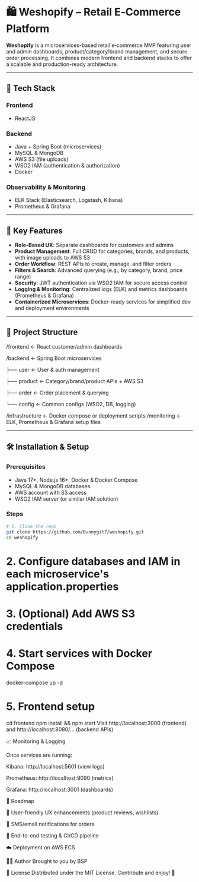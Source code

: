 # 🛍️ Weshopify – Retail E‑Commerce Platform

**Weshopify** is a microservices-based retail e‑commerce MVP featuring user and admin dashboards, product/category/brand management, and secure order processing. It combines modern frontend and backend stacks to offer a scalable and production-ready architecture.

---

## 🚀 Tech Stack

### Frontend
- ReactJS

### Backend
- Java + Spring Boot (microservices)
- MySQL & MongoDB
- AWS S3 (file uploads)
- WSO2 IAM (authentication & authorization)
- Docker

### Observability & Monitoring
- ELK Stack (Elasticsearch, Logstash, Kibana)
- Prometheus & Grafana

---

## 🔑 Key Features

- **Role-Based UX**: Separate dashboards for customers and admins
- **Product Management**: Full CRUD for categories, brands, and products, with image uploads to AWS S3
- **Order Workflow**: REST APIs to create, manage, and filter orders
- **Filters & Search**: Advanced querying (e.g., by category, brand, price range)
- **Security**: JWT authentication via WSO2 IAM for secure access control
- **Logging & Monitoring**: Centralized logs (ELK) and metrics dashboards (Prometheus & Grafana)
- **Containerized Microservices**: Docker-ready services for simplified dev and deployment environments

---

## 📂 Project Structure

/frontend ← React customer/admin dashboards

/backend ← Spring Boot microservices

├── user ← User & auth management

├── product ← Category/brand/product APIs + AWS S3

├── order ← Order placement & querying

└── config ← Common configs (WSO2, DB, logging)

/infrastructure ← Docker compose or deployment scripts
/monitoring ← ELK, Prometheus & Grafana setup files


---

## 🛠️ Installation & Setup

### Prerequisites
- Java 17+, Node.js 16+, Docker & Docker Compose
- MySQL & MongoDB databases
- AWS account with S3 access
- WSO2 IAM server (or similar IAM solution)

### Steps

```bash
# 1. Clone the repo
git clone https://github.com/Bunnygit7/weshopify.git
cd weshopify
```
# 2. Configure databases and IAM in each microservice's application.properties
# 3. (Optional) Add AWS S3 credentials
# 4. Start services with Docker Compose
docker-compose up -d

# 5. Frontend setup
cd frontend
npm install && npm start
Visit http://localhost:3000 (frontend) and http://localhost:8080/... (backend APIs)

📈 Monitoring & Logging

Once services are running:

Kibana: http://localhost:5601 (view logs)

Prometheus: http://localhost:9090 (metrics)

Grafana: http://localhost:3001 (dashboards)

🔮 Roadmap

📍 User-friendly UX enhancements (product reviews, wishlists)

📧 SMS/email notifications for orders

🧪 End-to-end testing & CI/CD pipeline

☁️ Deployment on AWS ECS

👨‍💻 Author
Brought to you by BSP

📜 License
Distributed under the MIT License. Contribute and enjoy! 🚀
